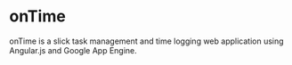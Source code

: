 onTime
======

onTime is a slick task management and time logging web application using Angular.js and Google App Engine.
